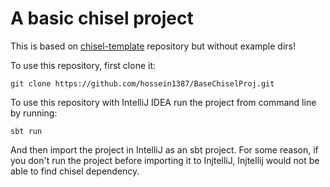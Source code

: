 # A basic chisel project

This is based on [chisel-template](https://github.com/ucb-bar/chisel-template) repository but without example dirs!

To use this repository, first clone it:

    git clone https://github.com/hossein1387/BaseChiselProj.git

To use this repository with IntelliJ IDEA run the project from command line by running:

    sbt run

And then import the project in IntelliJ as an sbt project. For some reason, if you don't run the project before importing it to InjtelliJ, Injtellij would not be able to find chisel dependency.